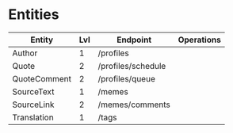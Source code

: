 # Entities

| Entity       | Lvl | Endpoint            | Operations |
|--------------| --- | ------------------- | ------------- |
| Author       | 1 |   /profiles           |               |
| Quote        | 2 |   /profiles/schedule  |               |
| QuoteComment | 2 |   /profiles/queue     |               |
| SourceText   | 1 |   /memes              |               |
| SourceLink   | 2 |   /memes/comments     |               |
| Translation  | 1 |   /tags               |               |

